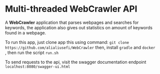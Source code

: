 
# Multi-threaded WebCrawler API
A **WebCrawler** application that parses webpages and searches for keywords, the application also gives out statistics on amount of keywords found in a webpage.


To run this app, just clone app this using command:
`git clone https://github.com/alialiusefi/WebCrawler`
then, install `gradle` and `docker `, then run the script `run.sh`

To send requests to the api, visit the swagger documentation endpoint `localhost:8080/swagger-ui.html`
